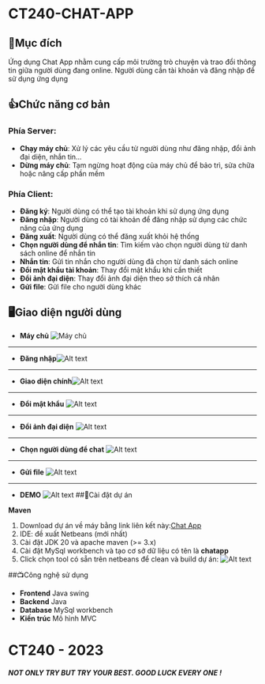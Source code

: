 # CT240-CHAT-APP

## 🤔Mục đích

Ứng dụng Chat App nhằm cung cấp môi trường trò chuyện và trao đổi thông tin giữa người dùng đang online. Người dùng cần tài khoản và đăng nhập để sử dụng ứng dụng

## 👍Chức năng cơ bản

### Phía Server:

- **Chạy máy chủ**: Xử lý các yêu cầu từ người dùng như đăng nhập, đổi ảnh đại diện, nhắn tin...
- **Dừng máy chủ**: Tạm ngừng hoạt động của máy chủ để bảo trì, sửa chữa hoặc nâng cấp phần mềm

### Phía Client:

- **Đăng ký**: Người dùng có thể tạo tài khoản khi sử dụng ứng dụng
- **Đăng nhập**: Người dùng có tài khoản để đăng nhập sử dụng các chức năng của ứng dụng
- **Đăng xuất**: Người dùng có thể đăng xuất khỏi hệ thống
- **Chọn người dùng để nhắn tin**: Tìm kiếm vào chọn người dùng từ danh sách online để nhắn tin
- **Nhắn tin**: Gửi tin nhắn cho người dùng đã chọn từ danh sách online
- **Đổi mật khẩu tài khoản**: Thay đổi mật khẩu khi cần thiết
- **Đổi ảnh đại diện**: Thay đổi ảnh đại diện theo sở thích cá nhân
- **Gửi file**: Gửi file cho người dùng khác

## 🖥️Giao diện người dùng

- **Máy chủ**
  ![Máy chủ](image-1.png)

---

- **Đăng nhập**![Alt text](image-2.png)

---

- **Giao diện chính**![Alt text](image-6.png)

---

- **Đổi mật khẩu**
  ![Alt text](image-7.png)

---

- **Đổi ảnh đại diện**
  ![Alt text](image-8.png)

---

- **Chọn người dùng để chat**
  ![Alt text](image-9.png)

---

- **Gửi file**
  ![Alt text](image-10.png)

---

- **DEMO**
  ![Alt text](image-11.png)
  ##🔧Cài đặt dự án

**Maven**

1. Download dự án về máy bằng link liên kết này:[Chat App](https://github.com/Nqvinh7603/CT240-Chat-App)
2. IDE: đề xuất Netbeans (mới nhất)
3. Cài đặt JDK 20 và apache maven (>= 3.x)
4. Cài đặt MySql workbench và tạo cơ sở dữ liệu có tên là **chatapp**
5. Click chọn tool có sẵn trên netbeans để clean và build dự án: ![Alt text](image.png)

##📺Công nghệ sử dụng

- **Frontend**
  Java swing
- **Backend**
  Java
- **Database**
  MySql workbench
- **Kiến trúc**
  Mô hình MVC

# CT240 - 2023

#### _NOT ONLY TRY BUT TRY YOUR BEST. GOOD LUCK EVERY ONE !_

